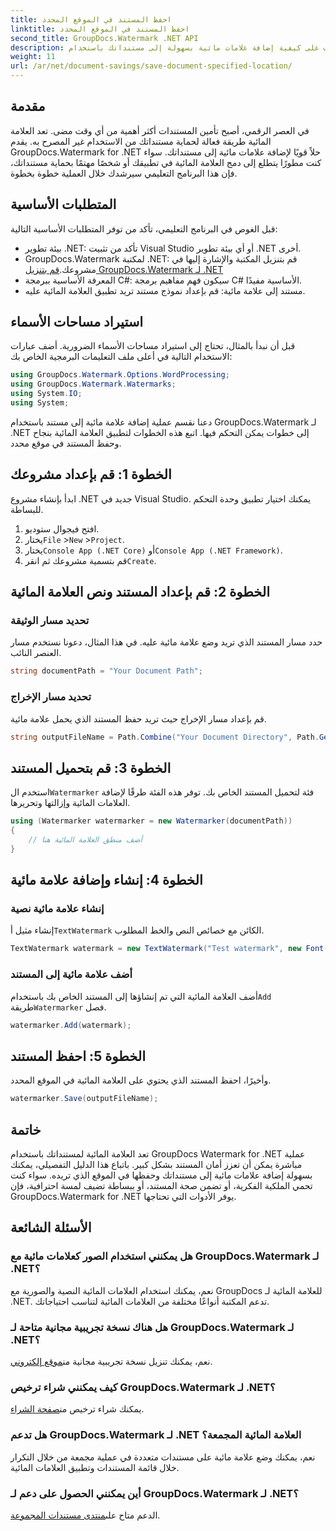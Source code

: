 ```yaml
---
title: احفظ المستند في الموقع المحدد
linktitle: احفظ المستند في الموقع المحدد
second_title: GroupDocs.Watermark .NET API
description: تعرف على كيفية إضافة علامات مائية بسهولة إلى مستنداتك باستخدام GroupDocs.Watermark لـ .NET باستخدام هذا الدليل التفصيلي خطوة بخطوة. تعزيز أمان المستندات.
weight: 11
url: /ar/net/document-savings/save-document-specified-location/
---
```

## مقدمة
في العصر الرقمي، أصبح تأمين المستندات أكثر أهمية من أي وقت مضى. تعد العلامة المائية طريقة فعالة لحماية مستنداتك من الاستخدام غير المصرح به. يقدم GroupDocs.Watermark for .NET حلاً قويًا لإضافة علامات مائية إلى مستنداتك. سواء كنت مطورًا يتطلع إلى دمج العلامة المائية في تطبيقك أو شخصًا مهتمًا بحماية مستنداتك، فإن هذا البرنامج التعليمي سيرشدك خلال العملية خطوة بخطوة.
## المتطلبات الأساسية
قبل الغوص في البرنامج التعليمي، تأكد من توفر المتطلبات الأساسية التالية:
- بيئة تطوير .NET: تأكد من تثبيت Visual Studio أو أي بيئة تطوير .NET أخرى.
-  GroupDocs.Watermark لمكتبة .NET: قم بتنزيل المكتبة والإشارة إليها في مشروعك.[قم بتنزيل GroupDocs.Watermark لـ .NET](https://releases.groupdocs.com/Watermark/net/)
- المعرفة الأساسية ببرمجة C#: سيكون فهم مفاهيم برمجة C# الأساسية مفيدًا.
- مستند إلى علامة مائية: قم بإعداد نموذج مستند تريد تطبيق العلامة المائية عليه.
## استيراد مساحات الأسماء
قبل أن نبدأ بالمثال، تحتاج إلى استيراد مساحات الأسماء الضرورية. أضف عبارات الاستخدام التالية في أعلى ملف التعليمات البرمجية الخاص بك:
```csharp
using GroupDocs.Watermark.Options.WordProcessing;
using GroupDocs.Watermark.Watermarks;
using System.IO;
using System;
```
دعنا نقسم عملية إضافة علامة مائية إلى مستند باستخدام GroupDocs.Watermark لـ .NET إلى خطوات يمكن التحكم فيها. اتبع هذه الخطوات لتطبيق العلامة المائية بنجاح وحفظ المستند في موقع محدد.
## الخطوة 1: قم بإعداد مشروعك
ابدأ بإنشاء مشروع .NET جديد في Visual Studio. يمكنك اختيار تطبيق وحدة التحكم للبساطة.
1. افتح فيجوال ستوديو.
2.  يختار`File` >`New` >`Project`.
3.  يختار`Console App (.NET Core)` أو`Console App (.NET Framework)`.
4.  قم بتسمية مشروعك ثم انقر`Create`.

## الخطوة 2: قم بإعداد المستند ونص العلامة المائية
### تحديد مسار الوثيقة
حدد مسار المستند الذي تريد وضع علامة مائية عليه. في هذا المثال، دعونا نستخدم مسار العنصر النائب.
```csharp
string documentPath = "Your Document Path";
```
### تحديد مسار الإخراج
قم بإعداد مسار الإخراج حيث تريد حفظ المستند الذي يحمل علامة مائية.
```csharp
string outputFileName = Path.Combine("Your Document Directory", Path.GetFileName(documentPath));
```
## الخطوة 3: قم بتحميل المستند
 استخدم ال`Watermarker` فئة لتحميل المستند الخاص بك. توفر هذه الفئة طرقًا لإضافة العلامات المائية وإزالتها وتحريرها.
```csharp
using (Watermarker watermarker = new Watermarker(documentPath))
{
    // أضف منطق العلامة المائية هنا
}
```
## الخطوة 4: إنشاء وإضافة علامة مائية

### إنشاء علامة مائية نصية
 إنشاء مثيل أ`TextWatermark` الكائن مع خصائص النص والخط المطلوب.
```csharp
TextWatermark watermark = new TextWatermark("Test watermark", new Font("Arial", 12));
```
### أضف علامة مائية إلى المستند
 أضف العلامة المائية التي تم إنشاؤها إلى المستند الخاص بك باستخدام`Add` طريقة`Watermarker` فصل.
```csharp
watermarker.Add(watermark);
```
## الخطوة 5: احفظ المستند
وأخيرًا، احفظ المستند الذي يحتوي على العلامة المائية في الموقع المحدد.
```csharp
watermarker.Save(outputFileName);
```
## خاتمة
تعد العلامة المائية لمستنداتك باستخدام GroupDocs Watermark for .NET عملية مباشرة يمكن أن تعزز أمان المستند بشكل كبير. باتباع هذا الدليل التفصيلي، يمكنك بسهولة إضافة علامات مائية إلى مستنداتك وحفظها في الموقع الذي تريده. سواء كنت تحمي الملكية الفكرية، أو تضمن صحة المستند، أو ببساطة تضيف لمسة احترافية، فإن GroupDocs.Watermark for .NET يوفر الأدوات التي تحتاجها.
## الأسئلة الشائعة
### هل يمكنني استخدام الصور كعلامات مائية مع GroupDocs.Watermark لـ .NET؟
نعم، يمكنك استخدام العلامات المائية النصية والصورية مع GroupDocs للعلامة المائية لـ .NET. تدعم المكتبة أنواعًا مختلفة من العلامات المائية لتناسب احتياجاتك.
### هل هناك نسخة تجريبية مجانية متاحة لـ GroupDocs.Watermark لـ .NET؟
 نعم، يمكنك تنزيل نسخة تجريبية مجانية من[موقع إلكتروني](https://releases.groupdocs.com/).
### كيف يمكنني شراء ترخيص GroupDocs.Watermark لـ .NET؟
 يمكنك شراء ترخيص من[صفحة الشراء](https://purchase.groupdocs.com/buy).
### هل تدعم GroupDocs.Watermark لـ .NET العلامة المائية المجمعة؟
نعم، يمكنك وضع علامة مائية على مستندات متعددة في عملية مجمعة من خلال التكرار خلال قائمة المستندات وتطبيق العلامات المائية.
### أين يمكنني الحصول على دعم لـ GroupDocs.Watermark لـ .NET؟
 الدعم متاح على[منتدى مستندات المجموعة](https://forum.groupdocs.com/c/watermark/19).